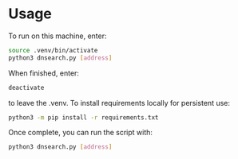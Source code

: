 # Usage

To run on this machine, enter:

```bash
source .venv/bin/activate
python3 dnsearch.py [address]
```
When finished, enter:

```bash
deactivate
```

to leave the .venv. To install requirements locally for persistent use:

```bash
python3 -m pip install -r requirements.txt
```

Once complete, you can run the script with:

```bash
python3 dnsearch.py [address]
```